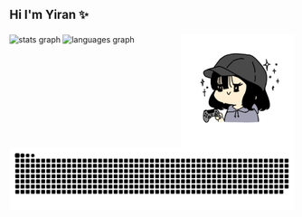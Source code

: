 <h2 align="left">Hi I'm Yiran ✨</h2>

###
<img align="right" height="200" src="avatar.png">
<div align="left">
  <img src="https://github-readme-stats.vercel.app/api?username=ywanglf&hide_title=false&hide_rank=true&show_icons=true&include_all_commits=true&count_private=true&disable_animations=false&theme=dracula&locale=en&hide_border=false" height="150" alt="stats graph"  />
  <img src="https://github-readme-stats.vercel.app/api/top-langs?username=ywanglf&locale=en&hide_title=false&layout=compact&card_width=320&langs_count=5&theme=dracula&hide_border=false" height="150" alt="languages graph"  />
</div>

###

![](https://raw.githubusercontent.com/ywanglf/ywanglf/output/github-contribution-grid-snake.svg)
###
